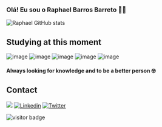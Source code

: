 ### Olá! Eu sou o Raphael Barros Barreto 🤚🏻

![Raphael GitHub stats](https://github-readme-stats.vercel.app/api?username=raphafulldev&show_icons=true&theme=radical)

## Studying at this moment
  
  ![image](https://img.shields.io/badge/Java-ED8B00?style=for-the-badge&logo=java&logoColor=white)
  ![image](https://img.shields.io/badge/Spring-6DB33F?style=for-the-badge&logo=spring&logoColor=white)
  ![image](https://img.shields.io/badge/MySQL-00000F?style=for-the-badge&logo=mysql&logoColor=white)
  ![image](https://img.shields.io/badge/PostgreSQL-316192?style=for-the-badge&logo=postgresql&logoColor=white)
  ![image](https://img.shields.io/badge/MongoDB-4EA94B?style=for-the-badge&logo=mongodb&logoColor=white)
  
#### Always looking for knowledge and to be a better person 🤓

## Contact
<a href="https://instagram.com/rafaballerini" target="_blank"><img src="https://img.shields.io/badge/-Instagram-%23E4405F?style=for-the-badge&logo=instagram&logoColor=white" target="_blank"></a>
[![Linkedin](https://img.shields.io/badge/LinkedIn-0077B5?style=for-the-badge&logo=linkedin&logoColor=white/)](https://www.linkedin.com/in/raphael-barros-376583264/)
[![Twitter](https://img.shields.io/badge/Twitter-1DA1F2?style=for-the-badge&logo=twitter&logoColor=white)](https://twitter.com/Phael_Barrox)
  
![visitor badge](https://visitor-badge.glitch.me/badge?page_id=jwenjian.visitor-badge)
